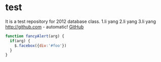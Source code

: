 test
====

It is a test repository for 2012 database class.
1.li yang
2.li yang
3.li yang
http://github.com - automatic!
[GitHub](http://github.com)
```javascript
function fancyAlert(arg) {
  if(arg) {
    $.facebox({div:'#foo'})
  }
}
```